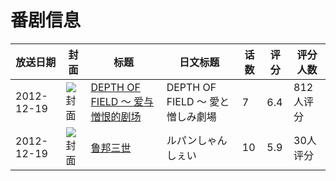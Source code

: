 # 番剧信息

|放送日期|封面|标题|日文标题|话数|评分|评分人数|
|---|---|---|---|---|---|---|
|2012-12-19|![封面](https://lain.bgm.tv/pic/cover/c/d5/97/58033_QMWe3.jpg)|[DEPTH OF FIELD ～ 爱与憎恨的剧场](https://bangumi.tv/subject/58033)|DEPTH OF FIELD ～ 愛と憎しみ劇場|7|6.4|812人评分|
|2012-12-19|![封面](https://lain.bgm.tv/pic/cover/c/c9/ee/85004_483W3.jpg)|[鲁邦三世](https://bangumi.tv/subject/85004)|ルパンしゃんしぇい|10|5.9|30人评分|
